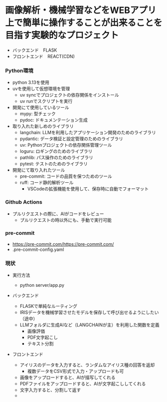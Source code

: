 # 画像解析・機械学習などをWEBアプリ上で簡単に操作することが出来ることを目指す実験的なプロジェクト

- バックエンド　FLASK
- フロントエンド　REACT(CDN)

### Python環境
- python 3.13を使用
- uvを使用して仮想環境を管理
    - uv syncでプロジェクトの依存関係をインストール
    - uv runでスクリプトを実行
- 開発にて使用しているツール
    - mypy: 型チェック
    - pydoc: ドキュメンテーション生成
- 取り入れた新しめのライブラリ
    - langchain: LLMを利用したアプリケーション開発のためのライブラリ
    - pydantic: データ検証と設定管理のためのライブラリ
    - uv: Pythonプロジェクトの依存関係管理ツール
    - loguru: ロギングのためのライブラリ
    - pathlib: パス操作のためのライブラリ
    - pytest: テストのためのライブラリ
- 開発にて取り入れたツール
    - pre-commit: コードの品質を保つためのツール
    - ruff: コード静的解析ツール
        - VSCodeの拡張機能を使用して、保存時に自動でフォーマット

### Github Actions
- プルリクエストの際に、AIがコードをレビュー
    - プルリクエストの時以外にも、手動で実行可能
### pre-commit
- https://pre-commit.com/https://pre-commit.com/
- .pre-commit-config.yaml

### 現状

- 実行方法
    - python server/app.py

- バックエンド
    - FLASKで単純なルーティング
    - IRISデータを機械学習させたモデルを保存して呼び出せるようにしたい（途中）    
    - LLMフォルダに生成AIなど（LANGCHAINが主）を利用した関数を定義
        - 画像評価
        - PDF文字起こし
        - テキスト分割　
- フロントエンド
    - アイリスのデータを入力すると、ランダムなアイリス種の回答を返却
        - 複数データをCSV形式で入力・アップロードも可
    - 画像をアップロードすると、AIが描写してくれる
    - PDFファイルをアップロードすると、AIが文字起こししてくれる
    - 文字入力すると、分割して返す
    - 